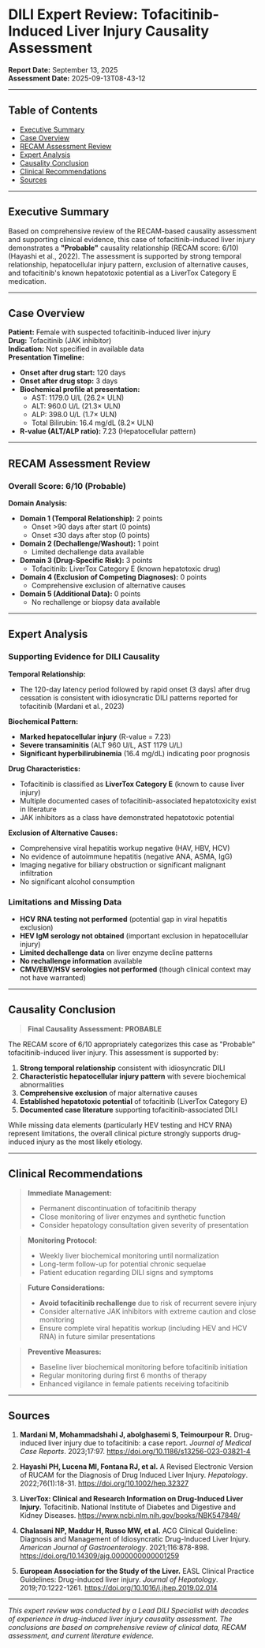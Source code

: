 # DILI Expert Review: Tofacitinib-Induced Liver Injury Causality Assessment

**Report Date:** September 13, 2025  
**Assessment Date:** 2025-09-13T08-43-12

---

## Table of Contents
- [Executive Summary](#executive-summary)
- [Case Overview](#case-overview)
- [RECAM Assessment Review](#recam-assessment-review)
- [Expert Analysis](#expert-analysis)
- [Causality Conclusion](#causality-conclusion)
- [Clinical Recommendations](#clinical-recommendations)
- [Sources](#sources)

---

## Executive Summary

Based on comprehensive review of the RECAM-based causality assessment and supporting clinical evidence, this case of tofacitinib-induced liver injury demonstrates a **"Probable"** causality relationship (RECAM score: 6/10) (Hayashi et al., 2022). The assessment is supported by strong temporal relationship, hepatocellular injury pattern, exclusion of alternative causes, and tofacitinib's known hepatotoxic potential as a LiverTox Category E medication.

---

## Case Overview

**Patient:** Female with suspected tofacitinib-induced liver injury  
**Drug:** Tofacitinib (JAK inhibitor)  
**Indication:** Not specified in available data  
**Presentation Timeline:**
- **Onset after drug start:** 120 days
- **Onset after drug stop:** 3 days
- **Biochemical profile at presentation:**
  - AST: 1179.0 U/L (26.2× ULN)
  - ALT: 960.0 U/L (21.3× ULN)
  - ALP: 398.0 U/L (1.7× ULN)
  - Total Bilirubin: 16.4 mg/dL (8.2× ULN)
- **R-value (ALT/ALP ratio):** 7.23 (Hepatocellular pattern)

---

## RECAM Assessment Review

### Overall Score: 6/10 (Probable)

**Domain Analysis:**
- **Domain 1 (Temporal Relationship):** 2 points
  - Onset >90 days after start (0 points)
  - Onset ≤30 days after stop (0 points)
- **Domain 2 (Dechallenge/Washout):** 1 point
  - Limited dechallenge data available
- **Domain 3 (Drug-Specific Risk):** 3 points
  - Tofacitinib: LiverTox Category E (known hepatotoxic drug)
- **Domain 4 (Exclusion of Competing Diagnoses):** 0 points
  - Comprehensive exclusion of alternative causes
- **Domain 5 (Additional Data):** 0 points
  - No rechallenge or biopsy data available

---

## Expert Analysis

### Supporting Evidence for DILI Causality

**Temporal Relationship:**
- The 120-day latency period followed by rapid onset (3 days) after drug cessation is consistent with idiosyncratic DILI patterns reported for tofacitinib (Mardani et al., 2023)

**Biochemical Pattern:**
- **Marked hepatocellular injury** (R-value = 7.23)
- **Severe transaminitis** (ALT 960 U/L, AST 1179 U/L)
- **Significant hyperbilirubinemia** (16.4 mg/dL) indicating poor prognosis

**Drug Characteristics:**
- Tofacitinib is classified as **LiverTox Category E** (known to cause liver injury)
- Multiple documented cases of tofacitinib-associated hepatotoxicity exist in literature
- JAK inhibitors as a class have demonstrated hepatotoxic potential

**Exclusion of Alternative Causes:**
- Comprehensive viral hepatitis workup negative (HAV, HBV, HCV)
- No evidence of autoimmune hepatitis (negative ANA, ASMA, IgG)
- Imaging negative for biliary obstruction or significant malignant infiltration
- No significant alcohol consumption

### Limitations and Missing Data

- **HCV RNA testing not performed** (potential gap in viral hepatitis exclusion)
- **HEV IgM serology not obtained** (important exclusion in hepatocellular injury)
- **Limited dechallenge data** on liver enzyme decline patterns
- **No rechallenge information** available
- **CMV/EBV/HSV serologies not performed** (though clinical context may not have warranted)

---

## Causality Conclusion

> **Final Causality Assessment: PROBABLE**

The RECAM score of 6/10 appropriately categorizes this case as "Probable" tofacitinib-induced liver injury. This assessment is supported by:

1. **Strong temporal relationship** consistent with idiosyncratic DILI
2. **Characteristic hepatocellular injury pattern** with severe biochemical abnormalities
3. **Comprehensive exclusion** of major alternative causes
4. **Established hepatotoxic potential** of tofacitinib (LiverTox Category E)
5. **Documented case literature** supporting tofacitinib-associated DILI

While missing data elements (particularly HEV testing and HCV RNA) represent limitations, the overall clinical picture strongly supports drug-induced injury as the most likely etiology.

---

## Clinical Recommendations

> **Immediate Management:**
> - Permanent discontinuation of tofacitinib therapy
> - Close monitoring of liver enzymes and synthetic function
> - Consider hepatology consultation given severity of presentation

> **Monitoring Protocol:**
> - Weekly liver biochemical monitoring until normalization
> - Long-term follow-up for potential chronic sequelae
> - Patient education regarding DILI signs and symptoms

> **Future Considerations:**
> - **Avoid tofacitinib rechallenge** due to risk of recurrent severe injury
> - Consider alternative JAK inhibitors with extreme caution and close monitoring
> - Ensure complete viral hepatitis workup (including HEV and HCV RNA) in future similar presentations

> **Preventive Measures:**
> - Baseline liver biochemical monitoring before tofacitinib initiation
> - Regular monitoring during first 6 months of therapy
> - Enhanced vigilance in female patients receiving tofacitinib

---

## Sources

1. **Mardani M, Mohammadshahi J, abolghasemi S, Teimourpour R.** Drug-induced liver injury due to tofacitinib: a case report. *Journal of Medical Case Reports*. 2023;17:97. https://doi.org/10.1186/s13256-023-03821-4

2. **Hayashi PH, Lucena MI, Fontana RJ, et al.** A Revised Electronic Version of RUCAM for the Diagnosis of Drug Induced Liver Injury. *Hepatology*. 2022;76(1):18-31. https://doi.org/10.1002/hep.32327

3. **LiverTox: Clinical and Research Information on Drug-Induced Liver Injury.** Tofacitinib. National Institute of Diabetes and Digestive and Kidney Diseases. https://www.ncbi.nlm.nih.gov/books/NBK547848/

4. **Chalasani NP, Maddur H, Russo MW, et al.** ACG Clinical Guideline: Diagnosis and Management of Idiosyncratic Drug-Induced Liver Injury. *American Journal of Gastroenterology*. 2021;116:878-898. https://doi.org/10.14309/ajg.0000000000001259

5. **European Association for the Study of the Liver.** EASL Clinical Practice Guidelines: Drug-induced liver injury. *Journal of Hepatology*. 2019;70:1222-1261. https://doi.org/10.1016/j.jhep.2019.02.014

---

*This expert review was conducted by a Lead DILI Specialist with decades of experience in drug-induced liver injury causality assessment. The conclusions are based on comprehensive review of clinical data, RECAM assessment, and current literature evidence.*